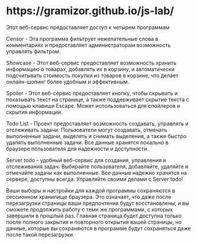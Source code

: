 <h1>https://gramizor.github.io/js-lab/</h1>
<p>
Этот веб-сервис предоставляет доступ к четырем программам<br>
</p>
<p>
<span>Censor</span> - Эта программа фильтрует нежелательные слова в комментариях и предоставляет
администраторам возможность управлять фильтром.<br>
</p>
<p>
<span>Showcase</span> - Этот веб-сервис предоставляет возможность хранить информацию о товарах, добавлять их в корзину, и автоматически подсчитывать стоимость покупки из товаров в корзине, что делает онлайн-шопинг более удобным и эффективным.<br>
</p>
<p>
<span>Spoiler</span> - Этот веб-сервис предоставляет кнопку, чтобы скрывать и показывать текст на странице, а также поддерживает скрытие текста с помощью клавиши Escape. Может использоваться для спойлеров и скрытия информации.<br>
</p>
<p>
<span>Todo List</span> - Проект предоставляет возможность создавать, управлять и отслеживать
задачи.
Пользователи могут создавать, отмечать выполненные задачи, выделять и снимать выделения, а также
быстро удалять выполненные задачи. Все данные хранятся локально в браузере пользователя для
надежности и доступности.<br>
</p>
<span>Server todo</span> - удобный веб-сервис для создания, управления и отслеживания задач.
Выбирайте пользователя, добавляйте, удаляйте и отмечайте задачи как выполненные. Все данные
надежно хранятся на сервере, доступны всегда. Управляйте своими делами с Server todo!
<p>
Ваши выборы и настройки для каждой программы сохраняются в сессионном хранилище браузера. Это
означает, что даже после перезагрузки страницы ваши предпочтения будут восстановлены, и вы
сможете
продолжить работу с теми же программами, с которых завершили в прошлый раз. Главная страница
будет
доступна только после полного закрытия и повторного открытия вашей страницы, но данные, которые
вы
сохраняются в программе будут сохраняться даже после такой перезагрузки.
</p>
